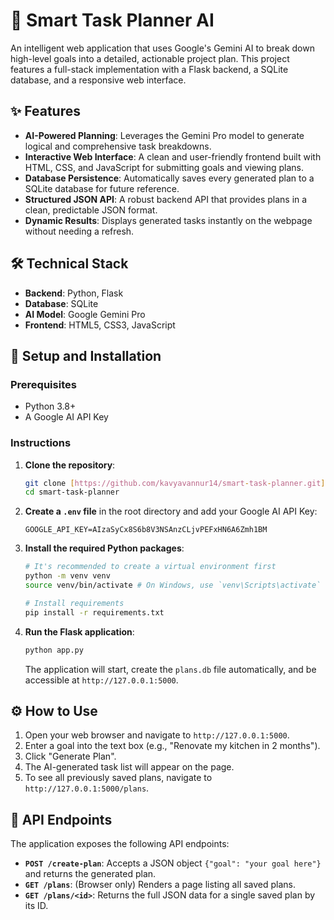 # 🧠 Smart Task Planner AI

An intelligent web application that uses Google's Gemini AI to break down high-level goals into a detailed, actionable project plan.
This project features a full-stack implementation with a Flask backend, a SQLite database, and a responsive web interface.

## ✨ Features

* **AI-Powered Planning**: Leverages the Gemini Pro model to generate logical and comprehensive task breakdowns.
* **Interactive Web Interface**: A clean and user-friendly frontend built with HTML, CSS, and JavaScript for submitting goals and viewing plans.
* **Database Persistence**: Automatically saves every generated plan to a SQLite database for future reference.
* **Structured JSON API**: A robust backend API that provides plans in a clean, predictable JSON format.
* **Dynamic Results**: Displays generated tasks instantly on the webpage without needing a refresh.

## 🛠️ Technical Stack

* **Backend**: Python, Flask
* **Database**: SQLite
* **AI Model**: Google Gemini Pro
* **Frontend**: HTML5, CSS3, JavaScript

## 🚀 Setup and Installation

### **Prerequisites**
* Python 3.8+
* A Google AI API Key

### **Instructions**

1.  **Clone the repository**:
    ```bash
    git clone [https://github.com/kavyavannur14/smart-task-planner.git](https://github.com/kavyavannur14/smart-task-planner.git)
    cd smart-task-planner
    ```

2.  **Create a `.env` file** in the root directory and add your Google AI API Key:
    ```
    GOOGLE_API_KEY=AIzaSyCx8S6b8V3NSAnzCLjvPEFxHN6A6Zmh1BM
    ```

3.  **Install the required Python packages**:
    ```bash
    # It's recommended to create a virtual environment first
    python -m venv venv
    source venv/bin/activate # On Windows, use `venv\Scripts\activate`

    # Install requirements
    pip install -r requirements.txt
    ```

4.  **Run the Flask application**:
    ```bash
    python app.py
    ```
    The application will start, create the `plans.db` file automatically, and be accessible at `http://127.0.0.1:5000`.

## ⚙️ How to Use

1.  Open your web browser and navigate to `http://127.0.0.1:5000`.
2.  Enter a goal into the text box (e.g., "Renovate my kitchen in 2 months").
3.  Click "Generate Plan".
4.  The AI-generated task list will appear on the page.
5.  To see all previously saved plans, navigate to `http://127.0.0.1:5000/plans`.

## 📝 API Endpoints

The application exposes the following API endpoints:

* **`POST /create-plan`**: Accepts a JSON object `{"goal": "your goal here"}` and returns the generated plan.
* **`GET /plans`**: (Browser only) Renders a page listing all saved plans.
* **`GET /plans/<id>`**: Returns the full JSON data for a single saved plan by its ID.

